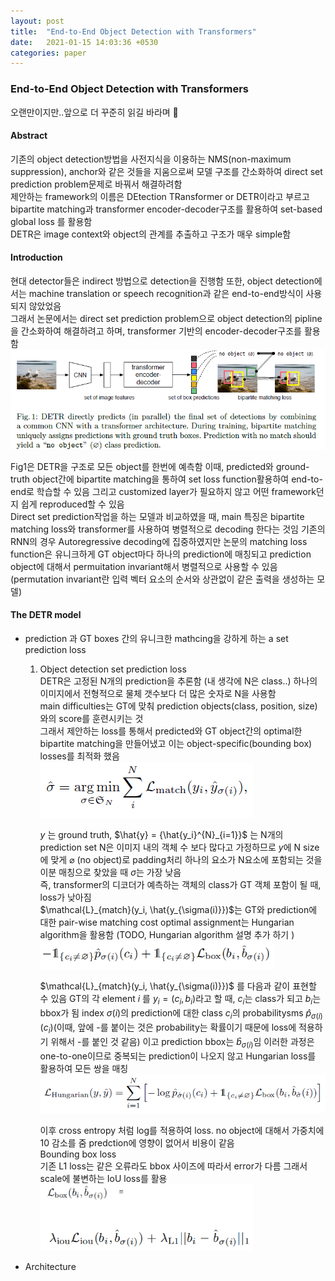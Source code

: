 ```yaml
---
layout: post
title:  "End-to-End Object Detection with Transformers"
date:   2021-01-15 14:03:36 +0530
categories: paper
---
```


### End-to-End Object Detection with Transformers

오랜만이지만..앞으로 더 꾸준히 읽길 바라며 🤡  

#### Abstract  

기존의 object detection방법을 사전지식을 이용하는 NMS(non-maximum suppression), anchor와 같은 것들을 지움으로써 모델 구조를 간소화하여 direct set prediction problem문제로 바꿔서 해결하려함  
제안하는 framework의 이름은 DEtection TRansformer or DETR이라고 부르고 bipartite matching과 transformer encoder-decoder구조를 활용하여 set-based global loss 를 활용함  
DETR은 image context와 object의 관계를 추출하고 구조가 매우 simple함 

#### Introduction  

현대 detector들은 indirect 방법으로 detection을 진행함  또한, object detection에서는 machine translation or speech recognition과 같은 end-to-end방식이 사용되지 않았었음  
그래서 논문에서는 direct set prediction problem으로 object detection의 pipline을 간소화하여 해결하려고 하며, transformer 기반의 encoder-decoder구조를 활용함  
![image-20210115145557771](../assets/post/post3/img1.png)

Fig1은 DETR을 구조로 모든 object를 한번에 예측함 이때, predicted와 ground-truth object간에 bipartite matching을 통하여 set loss function활용하여 end-to-end로 학습할 수 있음 그리고 customized layer가 필요하지 않고 어떤 framework던지 쉽게 reproduced할 수 있음  
Direct set prediction작업을 하는 모델과 비교하였을 때, main 특징은 bipartite matching loss와 transformer를 사용하여 병렬적으로 decoding 한다는 것임 기존의 RNN의 경우 Autoregressive decoding에 집중하였지만 논문의 matching loss function은 유니크하게 GT object마다 하나의 prediction에 매칭되고 prediction object에 대해서 permuitation invariant해서 병렬적으로 사용할 수 있음  (permutation invariant란 입력 벡터 요소의 순서와 상관없이 같은 출력을 생성하는 모델)

#### The DETR model

* prediction 과 GT boxes 간의 유니크한 mathcing을 강하게 하는 a set prediction loss  

  1. Object detection set prediction loss  
     DETR은 고정된 N개의 prediction을 추론함 (내 생각에 N은 class..) 하나의 이미지에서 전형적으로 물체 갯수보다 더 많은 숫자로 N을 사용함  
     main difficulties는 GT에 맞춰 prediction objects(class, position, size)와의 score를 훈련시키는 것  
     그래서 제안하는 loss를 통해서 predicted와 GT object간의 optimal한 bipartite matching을 만들어냈고 이는 object-specific(bounding box) losses를 최적화 했음  
     ![image-20210115145557771](../assets/post/post3/img2.png)

     $y$ 는 ground truth, $\hat{y} = {\hat{y_i}^{N}_{i=1}}$ 는 N개의 prediction set N은 이미지 내의 객체 수 보다 많다고 가정하므로 $y$에 N size에 맞게 $\varnothing$ (no object)로 padding처리 하나의 요소가 N요소에 포함되는 것을 이분 매칭으로 찾았을 때  $\sigma$는 가장 낮음  
     즉, transformer의 디코더가 예측하는 객체의 class가 GT 객체 포함이 될 때, loss가 낮아짐  
     $\mathcal{L}_{match}(y_i, \hat{y_{\sigma(i)}})$는 GT와 prediction에 대한 pair-wise matching cost optimal assignment는 Hungarian algorithm을 활용함
     (TODO, Hungarian algorithm 설명 추가 하기 )  
     <img src="../assets/post/post3/img3.png" alt="image-20210115145557771" style="zoom:67%;" />

     $\mathcal{L}_{match}(y_i, \hat{y_{\sigma(i)}})$ 를 다음과 같이 표현할 수 있음 GT의 각 element $i$ 를 $y_i = (c_i, b_i)$라고 할 때, $c_i$는 class가 되고 $b_i$는 bbox가 됨 index $\sigma(i)$의 prediction에 대한 class $c_i$의 probabilitysms $\hat{p}_{\sigma(i)}(c_i)$(이때, 앞에 -를 붙이는 것은 probability는 확률이기 때문에 loss에 적용하기 위해서 -를 붙인 것 같음) 이고 prediction bbox는 $\hat{b}_{\sigma(i)}$임 이러한 과정은 one-to-one이므로 중복되는 prediction이 나오지 않고 Hungarian loss를 활용하여 모든 쌍을 매칭  
     <img src="../assets/post/post3/img4.png" alt="image-20210115145557771"/>

     이후 cross entropy 처럼 log를 적용하여 loss.  no object에 대해서 가중치에 10 감소를 줌 predction에 영향이 없어서 비용이 같음  
     Bounding box loss  
     기존 L1 loss는 같은 오류라도 bbox 사이즈에 따라서 error가 다름 그래서 scale에 불변하는 IoU loss를 활용  
     <img src="../assets/post/post3/img5.png" alt="image-20210115145557771" style="zoom:67%;" />

* Architecture 

